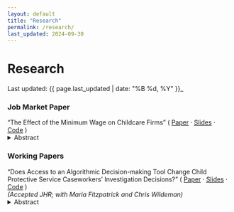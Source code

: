 ```yaml
---
layout: default
title: "Research"
permalink: /research/
last_updated: 2024-09-30
---
```


# Research

<div class="research">

Last updated: {{ page.last_updated | date: "%B %d, %Y" }}_

<h3 class="section-heading">Job Market Paper</h3>

<div class="paper-row">
  <span class="paper-title">“The Effect of the Minimum Wage on Childcare Firms”</span>
  <span class="paper-links">
    ( <a href="{{ '/public/papers/jmp.pdf' | relative_url }}">Paper</a> ·
      <a href="{{ '/public/slides/jmp_slides.pdf' | relative_url }}">Slides</a> ·
      <a href="https://github.com/jwilhoite/JMP-code">Code</a> )
  </span>
</div>

<details class="abstract">
  <summary>Abstract</summary>
  <div class="body">
    <p>[Your abstract text here.]</p>
  </div>
</details>

<h3 class="section-heading">Working Papers</h3>

<div class="paper-row">
  <span class="paper-title">“Does Access to an Algorithmic Decision-making Tool Change Child Protective Service Caseworkers’ Investigation Decisions?”</span>
  <span class="paper-links">
    ( <a href="{{ '/public/papers/algorithmic_cps.pdf' | relative_url }}">Paper</a> ·
      <a href="{{ '/public/slides/algorithmic_cps_slides.pdf' | relative_url }}">Slides</a> ·
      <a href="https://github.com/jwilhoite/algorithmic-cps">Code</a> )
  </span>
  <br>
  <em>(Accepted JHR; with Maria Fitzpatrick and Chris Wildeman)</em>
</div>

<details class="abstract">
  <summary>Abstract</summary>
  <div class="body">
    <p>[Abstract text here.]</p>
  </div>
</details>

</div>

